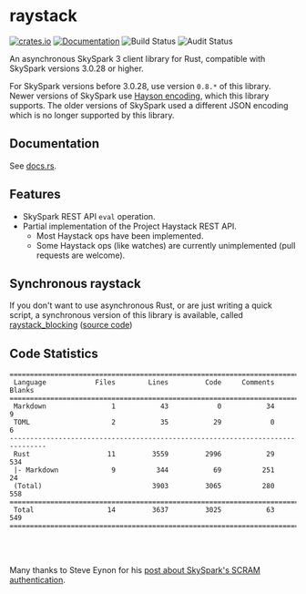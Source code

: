 # raystack

[![crates.io](https://img.shields.io/crates/v/raystack.svg)](https://crates.io/crates/raystack)
[![Documentation](https://docs.rs/raystack/badge.svg)](https://docs.rs/raystack)
![Build Status](https://github.com/a-mackay/raystack/workflows/build/badge.svg)
![Audit Status](https://github.com/a-mackay/raystack/workflows/audit/badge.svg)


An asynchronous SkySpark 3 client library for Rust, compatible with SkySpark versions 3.0.28 or higher.

For SkySpark versions before 3.0.28, use version `0.8.*` of this library. Newer versions
of SkySpark use [Hayson encoding](https://github.com/j2inn/hayson), which this library
supports. The older versions of SkySpark used a different JSON encoding which is no
longer supported by this library.

## Documentation
See [docs.rs](https://docs.rs/raystack).

## Features
* SkySpark REST API `eval` operation.
* Partial implementation of the Project Haystack REST API.
    * Most Haystack ops have been implemented.
    * Some Haystack ops (like watches) are currently unimplemented (pull requests are welcome).

## Synchronous raystack

If you don't want to use asynchronous Rust, or are just writing a quick
script, a synchronous version of this library is available, called
[raystack_blocking](https://crates.io/crates/raystack_blocking) ([source code](https://github.com/a-mackay/raystack_blocking))

## Code Statistics
```
===============================================================================
 Language            Files        Lines         Code     Comments       Blanks
===============================================================================
 Markdown                1           43            0           34            9
 TOML                    2           35           29            0            6
-------------------------------------------------------------------------------
 Rust                   11         3559         2996           29          534
 |- Markdown             9          344           69          251           24
 (Total)                           3903         3065          280          558
===============================================================================
 Total                  14         3637         3025           63          549
===============================================================================
```

<br><br>

Many thanks to Steve Eynon for his [post about SkySpark's SCRAM authentication](http://www.alienfactory.co.uk/articles/skyspark-scram-over-sasl).

